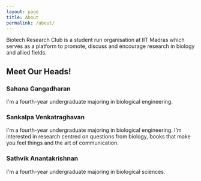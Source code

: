 ```yaml
---
layout: page
title: About
permalink: /about/
---
```


Biotech Research Club is a student run organisation at IIT Madras which serves as a platform to promote, discuss and encourage research in biology and allied fields. 

<h2> Meet Our Heads! </h2>

### Sahana Gangadharan 
I'm a fourth-year undergraduate majoring in biological engineering.
  
### Sankalpa Venkatraghavan 
I'm a fourth-year undergraduate majoring in biological engineering. I’m interested in research centred on questions from biology, books that make you feel things and the art of communication. 

### Sathvik Anantakrishnan
I'm a fourth-year undergraduate majoring in biological sciences.




